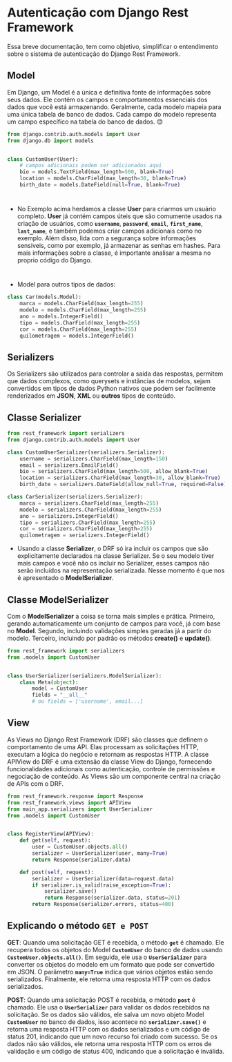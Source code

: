 
# Autenticação com Django Rest Framework

Essa breve documentação, tem como objetivo, simplificar o entendimento sobre o sistema de autenticação do Django Rest Framework.


## Model

Em Django, um Model é a única e definitiva fonte de informações sobre seus dados. Ele contém os campos e comportamentos essenciais dos dados que você está armazenando. Geralmente, cada modelo mapeia para uma única tabela de banco de dados. Cada campo do modelo representa um campo específico na tabela do banco de dados. 😊





```python
from django.contrib.auth.models import User
from django.db import models


class CustomUser(User):
    # campos adicionais podem ser adicionados aqui
    bio = models.TextField(max_length=500, blank=True)
    location = models.CharField(max_length=30, blank=True)
    birth_date = models.DateField(null=True, blank=True)

```
#
- No Exemplo acima herdamos a classe **User** para criarmos um usuário completo. **User** já contém campos úteis que são comumente usados na criação de usuários, como **`username`**, **`password`**, **`email`**, **`first_name`**, **`last_name`**, e também podemos criar campos adicionais como no exemplo. Além disso, lida com a segurança sobre informações sensiveis, como por exemplo, já armazenar as senhas em hashes. Para mais informações sobre a classe, é importante analisar a mesma no proprio código do Django.
#
- Model para outros tipos de dados:
```python
class Car(models.Model):
    marca = models.CharField(max_length=255)
    modelo = models.CharField(max_length=255)
    ano = models.IntegerField()
    tipo = models.CharField(max_length=255)
    cor = models.CharField(max_length=255)
    quilometragem = models.IntegerField()
```

## Serializers
Os Serializers são utilizados para controlar a saída das respostas, permitem que dados complexos, como querysets e instâncias de modelos, sejam convertidos em tipos de dados Python nativos que podem ser facilmente renderizados em **JSON**, **XML** ou **outros** tipos de conteúdo.


## Classe Serializer
```python
from rest_framework import serializers
from django.contrib.auth.models import User

class CustomUserSerializer(serializers.Serializer):
    username = serializers.CharField(max_length=150)
    email = serializers.EmailField()
    bio = serializers.CharField(max_length=500, allow_blank=True)
    location = serializers.CharField(max_length=30, allow_blank=True)
    birth_date = serializers.DateField(allow_null=True, required=False)

class CarSerializer(serializers.Serializer):
    marca = serializers.CharField(max_length=255)
    modelo = serializers.CharField(max_length=255)
    ano = serializers.IntegerField()
    tipo = serializers.CharField(max_length=255)
    cor = serializers.CharField(max_length=255)
    quilometragem = serializers.IntegerField()

```

- Usando a classe **Serializer**, o DRF só ira incluir os campos que são explicitamente declarados na classe Serializer. Se o seu modelo tiver mais campos e você não os incluir no Serializer, esses campos não serão incluídos na representação serializada. Nesse momento é que nos é apresentado o **ModelSerializer**.

## Classe ModelSerializer
Com o **ModelSerializer** a coisa se torna mais simples e prática. Primeiro, gerando automaticamente um conjunto de campos para você, já com base no **Model**. Segundo, incluindo validações simples geradas já a partir do modelo. Terceiro, incluindo por padrão os métodos **create()** e **update()**.

```python
from rest_framework import serializers
from .models import CustomUser


class UserSerializer(serializers.ModelSerializer):
    class Meta(object):
        model = CustomUser
        fields = "__all__"
        # ou fields = ['username', email...]
```

## View
As Views no Django Rest Framework (DRF) são classes que definem o comportamento de uma API. Elas processam as solicitações HTTP, executam a lógica do negócio e retornam as respostas HTTP. A classe APIView do DRF é uma extensão da classe View do Django, fornecendo funcionalidades adicionais como autenticação, controle de permissões e negociação de conteúdo. As Views são um componente central na criação de APIs com o DRF.

```python
from rest_framework.response import Response
from rest_framework.views import APIView
from main_app.serializers import UserSerializer
from .models import CustomUser


class RegisterView(APIView):
    def get(self, request):
        user = CustomUser.objects.all()
        serializer = UserSerializer(user, many=True)
        return Response(serializer.data)

    def post(self, request):
        serializer = UserSerializer(data=request.data)
        if serializer.is_valid(raise_exception=True):
            serializer.save()
            return Response(serializer.data, status=201)
        return Response(serializer.errors, status=400)

```

## Explicando o método `GET e POST`

**GET**: Quando uma solicitação GET é recebida, o método **`get`** é chamado. Ele recupera todos os objetos do Model **`CustomUser`** do banco de dados usando **`CustomUser.objects.all()`**. Em seguida, ele usa o **`UserSerializer`** para converter os objetos do modelo em um formato que pode ser convertido em JSON. O parâmetro **`many=True`** indica que vários objetos estão sendo serializados. Finalmente, ele retorna uma resposta HTTP com os dados serializados.

**POST**: Quando uma solicitação POST é recebida, o método **`post`** é chamado. Ele usa o **`UserSerializer`** para validar os dados recebidos na solicitação. Se os dados são válidos, ele salva um novo objeto Model **`CustomUser`** no banco de dados, isso acontece no **`serializer.save()`** e retorna uma resposta HTTP com os dados serializados e um código de status 201, indicando que um novo recurso foi criado com sucesso. Se os dados não são válidos, ele retorna uma resposta HTTP com os erros de validação e um código de status 400, indicando que a solicitação é inválida.